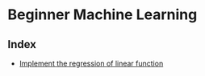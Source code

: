 # Beginner Machine Learning

## Index
* [Implement the regression of linear function](https://github.com/MeloShen/AI-From-Scratch/blob/main/_documents/Beginner%20Machine%20Learning/_documents/Liner%20Regression/Liner-regression.md)
